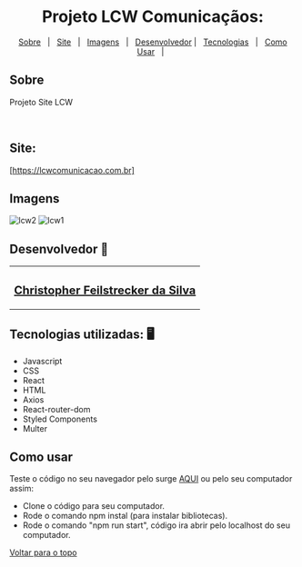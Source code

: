 
<h1 align="center" id="top">Projeto LCW Comunicaçãos: </h1>

<p align="center">
  <a href="#sobre">Sobre</a> &#xa0; | &#xa0; 
  <a href="#surge">Site</a> &#xa0; | &#xa0;
  <a href="#imagens">Imagens</a> &#xa0; | &#xa0;
  <a href="#desenvolvedor">Desenvolvedor</a> | &#xa0;
<a href="#tecnologias">Tecnologias</a> &#xa0; | &#xa0;
<a href="#comousar">Como Usar</a> &#xa0; | &#xa0;

</p>
<h2 id="sobre"> Sobre </h2>

Projeto Site LCW

<br />


<h2 id="surge"> Site: </h2>

[https://lcwcomunicacao.com.br]


<h2 id="imagens"> Imagens </h2>

![lcw2](https://user-images.githubusercontent.com/87909626/191101592-a574ab4e-8402-4c72-a3d1-94931e2a6d0a.jpg)
![lcw1](https://user-images.githubusercontent.com/87909626/191101679-8e6f16ca-7694-49fa-a5e6-a68cfe7c23ac.jpg)



<h2 id="desenvolvedor"> Desenvolvedor 🤖 </h2>

<table>
  <tr>
  <td align="center"><a href="https://github.com/ChristpherFeilstrecker">
   <sub><h2> Christopher Feilstrecker da Silva</h2> </sub> 
       
</table>


<h2 id="tecnologias"> Tecnologias utilizadas: 🖥️ </h2>

- Javascript
- CSS
- React
- HTML
- Axios
- React-router-dom
- Styled Components
- Multer

<h2 id="comousar"> Como usar </h2>

Teste o código no seu navegador pelo surge <a href="#surge">AQUI</a> ou pelo seu computador assim:
- Clone o código para seu computador.
- Rode o comando npm instal (para instalar bibliotecas).
- Rode o comando "npm run start", código ira abrir pelo localhost do seu computador.


<a href="#top">Voltar para o topo</a>

